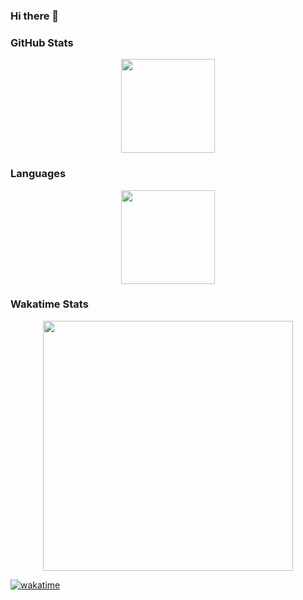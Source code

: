 ### Hi there 👋

### GitHub Stats
<p align="center">
<img src="https://github-readme-stats.vercel.app/api?username=kasapvictor&hide=contribs&show_icons=true&theme=cobalt" height="150" />
</p>

### Languages
<p align="center">
<img src="https://github-readme-stats.vercel.app/api/top-langs/?username=kasapvictor&layout=compact&hide_border=true" height="150" />
</p>

### Wakatime Stats
<p align="center">
<img src="https://wakatime.com/share/@Vick/6d27d4dd-d677-4757-a360-65ce7e172f54.svg" height="400" />
</p>

[![wakatime](https://wakatime.com/badge/user/e8e29ae6-42d6-4cc3-b1d4-94b3bb378216.svg)](https://wakatime.com/@e8e29ae6-42d6-4cc3-b1d4-94b3bb378216)
